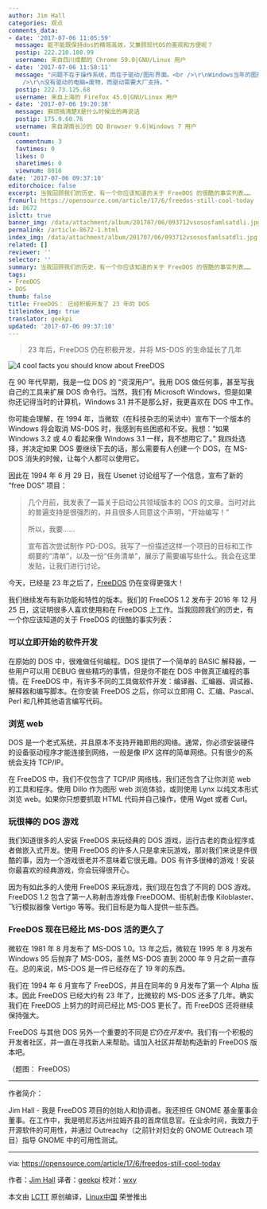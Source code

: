 ```yaml
---
author: Jim Hall
categories: 观点
comments_data:
- date: '2017-07-06 11:05:59'
  message: 能不能既保持dos的精简高效，又兼顾现代OS的美观和方便呢？
  postip: 222.210.108.99
  username: 来自四川成都的 Chrome 59.0|GNU/Linux 用户
- date: '2017-07-06 11:58:11'
  message: "问题不在于操作系统，而在于驱动/图形界面。<br />\r\nWindows当年的图形界面在内核，所以天天蓝屏，Linux弄了一个X Server，烂到爆表。<br
    />\r\n没有驱动的电脑=废物，而驱动需要大厂支持。"
  postip: 222.73.125.68
  username: 来自上海的 Firefox 45.0|GNU/Linux 用户
- date: '2017-07-06 19:20:38'
  message: 麻烦搞清楚X是什么时候出的再说话
  postip: 175.9.60.76
  username: 来自湖南长沙的 QQ Browser 9.6|Windows 7 用户
count:
  commentnum: 3
  favtimes: 0
  likes: 0
  sharetimes: 0
  viewnum: 8016
date: '2017-07-06 09:37:10'
editorchoice: false
excerpt: 当我回顾我们的历史，有一个你应该知道的关于 FreeDOS 的很酷的事实列表……
fromurl: https://opensource.com/article/17/6/freedos-still-cool-today
id: 8672
islctt: true
banner_img: /data/attachment/album/201707/06/093712vsososfamlsatdli.jpg
permalink: /article-8672-1.html
index_img: /data/attachment/album/201707/06/093712vsososfamlsatdli.jpg.thumb.jpg
related: []
reviewer: ''
selector: ''
summary: 当我回顾我们的历史，有一个你应该知道的关于 FreeDOS 的很酷的事实列表……
tags:
- FreeDOS
- DOS
thumb: false
title: FreeDOS： 已经积极开发了 23 年的 DOS
titleindex_img: true
translator: geekpi
updated: '2017-07-06 09:37:10'
---
```



> 
> 23 年后，FreeDOS 仍在积极开发，并将 MS-DOS 的生命延长了几年
> 
> 
> 


![4 cool facts you should know about FreeDOS ](/data/attachment/album/201707/06/093712vsososfamlsatdli.jpg "4 cool facts you should know about FreeDOS ")


在 90 年代早期，我是一位 DOS 的 “资深用户”。我用 DOS 做任何事，甚至写我自己的工具来扩展 DOS 命令行。当然，我们有 Microsoft Windows，但是如果你还记得当时的计算机，Windows 3.1 并不是那么好，我更喜欢在 DOS 中工作。


你可能会理解，在 1994 年，当微软（在科技杂志的采访中）宣布下一个版本的 Windows 将会取消 MS-DOS 时，我感到有些困惑和不安。我想：“如果 Windows 3.2 或 4.0 看起来像 Windows 3.1 一样，我不想用它了。” 我四处选择，并决定如果 DOS 要继续下去的话，那么需要有人创建一个 DOS，在 MS-DOS 消失的时候，让每个人都可以使用它。


因此在 1994 年 6 月 29 日，我在 Usenet 讨论组写了一个信息，宣布了新的 “free DOS” 项目：



> 
> 几个月前，我发表了一篇关于启动公共领域版本的 DOS 的文章。当时对此的普遍支持是很强烈的，并且很多人同意这个声明，“开始编写！”
> 
> 
> 所以，我要……
> 
> 
> 宣布首次尝试制作 PD-DOS。我写了一份描述这样一个项目的目标和工作纲要的“清单”，以及一份“任务清单”，展示了需要编写些什么。我会在这里发贴，让我们进行讨论。
> 
> 
> 


今天，已经是 23 年之后了，[FreeDOS](https://opensource.com/article/17/6/www.freedos.org) 仍在变得更强大！


我们继续发布有新功能和特性的版本。我们的 FreeDOS 1.2 发布于 2016 年 12 月 25 日，这证明很多人喜欢使用和在 FreeDOS 上工作。当我回顾我们的历史，有一个你应该知道的关于 FreeDOS 的很酷的事实列表：


### 可以立即开始的软件开发


在原始的 DOS 中，很难做任何编程。DOS 提供了一个简单的 BASIC 解释器，一些用户可以用 DEBUG 做些精巧的事情，但是你不能在 DOS 中做真正编程的事情。在 FreeDOS 中，有许多不同的工具做软件开发：编译器、汇编器、调试器、解释器和编写脚本。在你安装 FreeDOS 之后，你可以立即用 C、汇编、Pascal、Perl 和几种其他语言编写代码。


### 浏览 web


DOS 是一个老式系统，并且原本不支持开箱即用的网络。通常，你必须安装硬件的设备驱动程序才能连接到网络，一般是像 IPX 这样的简单网络。只有很少的系统会支持 TCP/IP。


在 FreeDOS 中，我们不仅包含了 TCP/IP 网络栈，我们还包含了让你浏览 web 的工具和程序。使用 Dillo 作为图形 web 浏览体验，或则使用 Lynx 以纯文本形式浏览 web。如果你只想要抓取 HTML 代码并自己操作，使用 Wget 或者 Curl。


### 玩很棒的 DOS 游戏


我们知道很多的人安装 FreeDOS 来玩经典的 DOS 游戏，运行古老的商业程序或者做嵌入式开发。使用 FreeDOS 的许多人只是拿来玩游戏，那对我们来说是件很酷的事，因为一个游戏很老并不意味着它很无趣。DOS 有许多很棒的游戏！安装你最喜欢的经典游戏，你会玩得很开心。


因为有如此多的人使用 FreeDOS 来玩游戏，我们现在包含了不同的 DOS 游戏。FreeDOS 1.2 包含了第一人称射击游戏像 FreeDOOM、街机射击像 Kiloblaster、飞行模拟器像 Vertigo 等等。我们目标是为每人提供一些东西。


### FreeDOS 现在已经比 MS-DOS 活的更久了


微软在 1981 年 8 月发布了 MS-DOS 1.0。13 年之后，微软在 1995 年 8 月发布 Windows 95 后抛弃了 MS-DOS，虽然 MS-DOS 直到 2000 年 9 月之前一直存在。总的来说，MS-DOS 是一件已经存在了 19 年的东西。


我们在 1994 年 6 月宣布了 FreeDOS，并且在同年的 9 月发布了第一个 Alpha 版本。因此 FreeDOS 已经大约有 23 年了，比微软的 MS-DOS 还多了几年。确实我们在 FreeDOS 上努力的时间已经比 MS-DOS 更长了。而 FreeDOS 还将继续保持强大。


FreeDOS 与其他 DOS 另外一个重要的不同是*它仍在开发中*。我们有一个积极的开发者社区，并一直在寻找新人来帮助。请加入社区并帮助构造新的 FreeDOS 版本吧。


（题图： FreeDOS）




---


作者简介：


Jim Hall - 我是 FreeDOS 项目的创始人和协调者。我还担任 GNOME 基金董事会董事。在工作中，我是明尼苏达州拉姆齐县的首席信息官。在业余时间，我致力于开源软件的可用性，并通过 Outreachy（之前针对妇女的 GNOME Outreach 项目）指导 GNOME 中的可用性测试。




---


via: <https://opensource.com/article/17/6/freedos-still-cool-today>


作者：[Jim Hall](https://opensource.com/users/jim-hall) 译者：[geekpi](https://github.com/geekpi) 校对：[wxy](https://github.com/wxy)


本文由 [LCTT](https://github.com/LCTT/TranslateProject) 原创编译，[Linux中国](https://linux.cn/) 荣誉推出